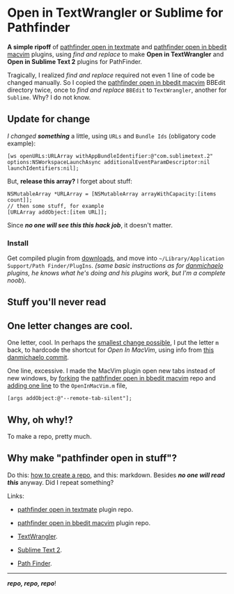 # Open in TextWrangler or Sublime for Pathfinder #

__A simple ripoff__ of [pathfinder open in textmate](https://github.com/orta/pathfinder_open_in_textmate) and [pathfinder open in bbedit macvim](https://github.com/danmichaelo/pathfinder_open_in_bbedit_macvim) plugins, using _find and replace_ to make __Open in TextWrangler__ and __Open in Sublime Text 2__ plugins for PathFinder.

Tragically, I realized _find and replace_ required not even 1 line of code be changed manually. So I copied the [pathfinder open in bbedit macvim](https://github.com/danmichaelo/pathfinder_open_in_bbedit_macvim) BBEdit directory twice, once to _find and replace_ `BBEdit` to `TextWrangler`, another for `Sublime`. Why? I do not know.

## Update for change

 _I changed_ ___something___ a little, using `URLs` and `Bundle Ids` (obligatory code example):

    [ws openURLs:URLArray withAppBundleIdentifier:@"com.sublimetext.2" 
    options:NSWorkspaceLaunchAsync additionalEventParamDescriptor:nil 
    launchIdentifiers:nil];

But, __release this array?__ I forget about stuff:

    NSMutableArray *URLArray = [NSMutableArray arrayWithCapacity:[items count]];
    // then some stuff, for example
    [URLArray addObject:[item URL]];

Since ___no one will see this this hack job___, it doesn't matter.

### Install

Get compiled plugin from [downloads](https://github.com/Angles/pathfinder_open_in_stuff/downloads), and move into `~/Library/Application Support/Path Finder/PlugIns`. _(same basic instructions as for [danmichaelo](https://github.com/danmichaelo) plugins, he knows what he's doing and his plugins work, but I'm a complete noob_).

## Stuff you'll never read

One letter changes are cool.
---------

One letter, cool. In perhaps the [smallest change possible](https://github.com/Angles/pathfinder_open_in_bbedit_macvim/commit/4769350eeffe3c299baebcea049d9ef0f03240a1), I put the letter  `m`  back, to hardcode the shortcut for _Open In MacVim_, using info from [this danmichaelo commit](https://github.com/danmichaelo/pathfinder_open_in_bbedit_macvim/commit/cf77f9f58769e767dc589e4dfe5876c1c258f0cb#macvim/OpenInMacVim.m).

One line, excessive. I made the MacVim plugin open new tabs instead of new windows, by [forking](https://github.com/Angles/pathfinder_open_in_bbedit_macvim) the [pathfinder open in bbedit macvim](https://github.com/danmichaelo/pathfinder_open_in_bbedit_macvim) repo and [adding one line](https://github.com/Angles/pathfinder_open_in_bbedit_macvim/commit/65fe032c439528296356ecce0966c7b2d38ba66c) to the `OpenInMacVim.m` file,

    [args addObject:@"--remote-tab-silent"];

Why, oh why!?
---
To make a repo, pretty much.

Why make "pathfinder open in stuff"?
---------
Do this: [how to create a repo](https://help.github.com/articles/create-a-repo), and this: markdown. Besides ___no one will read this___ anyway. Did I repeat something?

Links:

* [pathfinder open in textmate](https://github.com/orta/pathfinder_open_in_textmate) plugin repo.

* [pathfinder open in bbedit macvim](https://github.com/danmichaelo/pathfinder_open_in_bbedit_macvim) plugin repo.

* [TextWrangler](http://www.barebones.com/products/TextWrangler/).

* [Sublime Text 2](http://www.sublimetext.com/).

* [Path Finder](http://www.cocoatech.com/).

---
___repo, repo, repo___!

